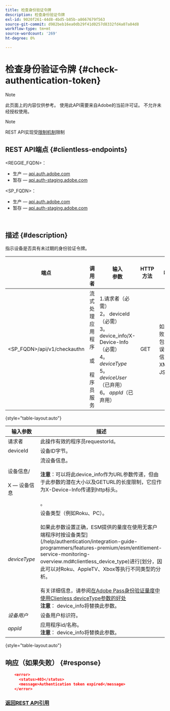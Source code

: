 ```yaml
---
title: 检查身份验证令牌
description: 检查身份验证令牌
exl-id: 9020f261-44d8-4bd5-b85b-a8667679f563
source-git-commit: d982beb16ea0db29f41d0257d8332fd4a07a84d8
workflow-type: tm+mt
source-wordcount: '269'
ht-degree: 0%

---
```


# 检查身份验证令牌 {#check-authentication-token}

>[!NOTE]
>
>此页面上的内容仅供参考。 使用此API需要来自Adobe的当前许可证。 不允许未经授权使用。

>[!NOTE]
>
> REST API实现受[限制机制](/help/authentication/integration-guide-programmers/throttling-mechanism.md)限制

## REST API端点 {#clientless-endpoints}

&lt;REGGIE_FQDN>：

* 生产 — [api.auth.adobe.com](http://api.auth.adobe.com/)
* 暂存 — [api.auth-staging.adobe.com](http://api.auth-staging.adobe.com/)

&lt;SP_FQDN>：

* 生产 — [api.auth.adobe.com](http://api.auth.adobe.com/)
* 暂存 — [api.auth-staging.adobe.com](http://api.auth-staging.adobe.com/)

</br>

## 描述 {#description}

指示设备是否具有未过期的身份验证令牌。

| 端点 | </br>调用者 | 输入   </br>参数 | HTTP </br>方法 | 响应 | HTTP </br>响应 |
| --- | --- | --- | --- | --- | --- |
| &lt;SP_FQDN>/api/v1/checkauthn | 流式处理应用程序</br></br>或</br></br>程序员服务 | 1.请求者（必需）</br>2。  deviceId （必需）</br>3。  device_info/X-Device-Info （必需）</br>4。  _deviceType_ </br>5。  _deviceUser_ （已弃用）</br>6。  _appId_（已弃用） | GET | 如果失败，则包含错误详细信息的XML或JSON。 | 200 — 成功   </br>403 — 未成功 |

{style="table-layout:auto"}


| 输入参数 | 描述 |
| --- | --- |
| 请求者 | 此操作有效的程序员requestorId。 |
| deviceId | 设备ID字节。 |
| 设备信息/</br></br>X — 设备信息 | 流设备信息。</br></br>**注意**：可以将此device_info作为URL参数传递，但由于此参数的潜在大小以及GETURL的长度限制，它应作为X-Device-Info传递到http标头。</br></br><!--See the full details in [Passing Device and Connection Information](/help/authentication/passing-client-information-device-connection-and-application.md)(/help/authentication/passing-client-information-device-connection-and-application.md)-->。 |
| _deviceType_ | 设备类型（例如Roku、PC）。</br></br>如果此参数设置正确，ESM提供的量度在使用无客户端程序时按设备类型](/help/authentication/integration-guide-programmers/features-premium/esm/entitlement-service-monitoring-overview.md#clientless_device_type)进行[划分，因此可以对Roku、AppleTV、Xbox等执行不同类型的分析。</br></br>有关详细信息，请参阅[在Adobe Pass身份验证量度中使用Clienless deviceType参数的好处&#x200B;](/help/authentication/notes-technical/benefits-of-using-the-clientless-devicetype-parameter-in-pass-metrics.md)</br>**注意**： device_info将替换此参数。 |
| _设备用户_ | 设备用户标识符。 |
| _appId_ | 应用程序id/名称。</br>**注意**： device_info将替换此参数。 |

{style="table-layout:auto"}


## 响应（如果失败） {#response}

```JSON
    <error>
      <status>403</status>
      <message>Authentication token expired</message>
    </error>
```

### [返回REST API引用](/help/authentication/integration-guide-programmers/legacy/rest-api-v1/rest-api-reference.md)
